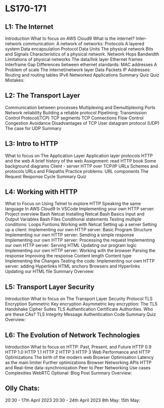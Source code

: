 # LS170-171

## L1: The Internet
Introduction
What to focus on
AWS Cloud9
What is the internet?
Inter-network communication:
A network of networks:
Protocols
A layered system
Data encapsulation
Protocol Data Units
The physical network
Bits and Signals
Characteristics of a physical network.
Network Hops
Bandwidth
Limitations of physical networks
The data/link layer
Ethernet frames
Interframe Gap
Differences between ethernet standards:
MAC addresses
A Problem of scale
The internet/network layer
Data Packets
IP Addresses:
Routing and routing tables
IPv6
Networked Applications
Summary
Quiz
Quiz Mistakes:


## L2: The Transport Layer
Communication between processes
Multiplexing and Demultiplexing
Ports
Network reliability
Building a reliable protocol
Pipelining:
Transmission Control Protocol(TCP)
TCP segments
TCP Connections
Flow Control
Congestion Avoidance
Disadvantages of TCP
User datagram protocol (UDP)
The case for UDP
Summary

## L3: Intro to HTTP
What to focus on
The Application Layer
Application layer protocols
HTTP and the web
A brief history of the web
Assignment: read HTTP book
Some background diagrams
Client - server
HTTP over TCP/IP
URLs
Schemes and protocols
URLs and Filepaths
Practice problems: URL components
The Request Response Cycle
Summary
Quiz

## L4: Working with HTTP
What to Focus on
Using Telnet to explore HTTP
Speaking the same language
In AWS Cloud9
In VSCode
Implementing your own HTTP server: Project overview
Bash
Netcat
Installing Netcat
Bash Basics
Input and Output
Variables
Bash Files
Conditional statements
Testing multiple conditions:
Loops
Funtions
Working with Netcat
Setting up a server
Setting up a client:
Implementing our own HTTP server: Basic Program Structure
Implementing our own HTTP server: Sending a simple response
Implementing our own HTTP server: Processing the request
Implementing our own HTTP server: Serving HTML
Updating our program logic
Implementing our own HTTP server: Working with the browser
Parsing the response
Improving the response
Content length
Content type
Implementing the Changes
Testing the code:
Implementing our own HTTP server: adding Hyperlinks
HTML anchors
Browsers and Hyperlinks
Updating our HTML file
Summary
Overview:

## L5: Transport Layer Security
Introduction
What to focus on
The Transport Layer Security Protocol
TLS Encryption
Symmetric Key encryption
Asymmetric key encryption:
The TLS Handshake
Cipher Suites
TLS Authentication
Certificate Authorities.
Who are these CAs?
TLS Integrity
Message Authentication Code
Summary
Quiz
Overview:

## L6: The Evolution of Network Technologies
Introduction
What to focus on
HTTP: Past, Present, and Future
HTTP 0.9
HTTP 1.0
HTTP 1.1
HTTP 2
HTTP 3
HTTP 3
Web Performance and HTTP Optimizations
The birth of the modern web
Browser Optimisation
Latency as the main limiter
Further optimizations
Browser Networking APIs
HTTP and Real-time data-synchronization
Peer to Peer Networking
Use cases
Complexities
WebRTC
Optional: Blog Post
Summary
Overview:

## Olly Chats:
20:30 - 17th April 2023
20:30 - 24th April 2023
8th May:
15th May:
